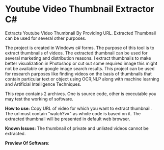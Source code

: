 # Youtube Video Thumbnail Extractor C#
Extracts Youtube Video Thumbnail By Providing URL. Extracted Thumbnail can be used for several other purposes.

The project is created in Windows c# forms. The purpose of this tool is to extract thumbnails of videos. The extracted thumbnail can be used for several marketing and distribution reasons. I extract thumbnails to make better visualization in Photoshop or cut out some required image this might not be available on google image search results. This project can be used for research purposes like finding videos on the basis of thumbnails that contain particular text or object using OCR,NLP along with machine learning and Artificial Intelligence Techniques.

This repo contains 2 archives. One is source code, other is executable you may test the working of software.

<b> How to use: </b>
Copy URL of video for which you want to extract thumbnail. The url must contain "watch?v=" as whole code is based on it. The extracted thumbnail will be presented in default web browser.

<b> Known Issues: </b>
The thumbnail of private and unlisted videos cannot be extracted.


<b> Preview Of Software:</b>


